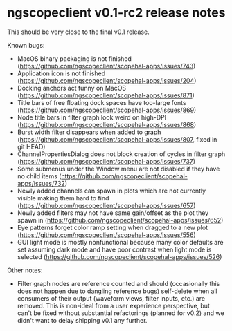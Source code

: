 # ngscopeclient v0.1-rc2 release notes

This should be very close to the final v0.1 release.

Known bugs:
* MacOS binary packaging is not finished (https://github.com/ngscopeclient/scopehal-apps/issues/743)
* Application icon is not finished (https://github.com/ngscopeclient/scopehal-apps/issues/204)
* Docking anchors act funny on MacOS (https://github.com/ngscopeclient/scopehal-apps/issues/871)
* Title bars of free floating dock spaces have too-large fonts (https://github.com/ngscopeclient/scopehal-apps/issues/869)
* Node title bars in filter graph look weird on high-DPI (https://github.com/ngscopeclient/scopehal-apps/issues/868)
* Burst width filter disappears when added to graph (https://github.com/ngscopeclient/scopehal-apps/issues/807, fixed in git HEAD)
* ChannelPropertiesDialog does not block creation of cycles in filter graph (https://github.com/ngscopeclient/scopehal-apps/issues/737)
* Some submenus under the Window menu are not disabled if they have no child items (https://github.com/ngscopeclient/scopehal-apps/issues/732)
* Newly added channels can spawn in plots which are not currently visible making them hard to find (https://github.com/ngscopeclient/scopehal-apps/issues/657)
* Newly added filters may not have same gain/offset as the plot they spawn in (https://github.com/ngscopeclient/scopehal-apps/issues/652)
* Eye patterns forget color ramp setting when dragged to a new plot (https://github.com/ngscopeclient/scopehal-apps/issues/556)
* GUI light mode is mostly nonfunctional because many color defaults are set assuming dark mode and have poor contrast when light mode is selected (https://github.com/ngscopeclient/scopehal-apps/issues/526)

Other notes:
* Filter graph nodes are reference counted and should (occasionally this does not happen due to dangling reference bugs) self-delete when all consumers of their output (waveform views, filter inputs, etc.) are removed. This is non-ideal from a user experience perspective, but can't be fixed without substantial refactorings (planned for v0.2) and we didn't want to delay shipping v0.1 any further.
